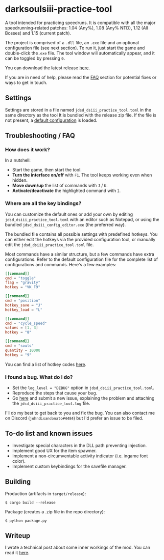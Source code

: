 # darksoulsiii-practice-tool

A tool intended for practicing speedruns. It is compatible with all the major
speedrunning-related patches: 1.04 (Any%), 1.08 (Any% NTD), 1.12 (All Bosses)
and 1.15 (current patch).

The project is comprised of a `.dll` file, an `.exe` file and an optional
configuration file (see next section). To run it, just start the game and
double-click the`.exe` file. The tool window will automatically appear,
and it can be toggled by pressing `0`.

You can download the latest release [here](https://github.com/veeenu/darksoulsiii-practice-tool/releases).

If you are in need of help, please read the [FAQ](#troubleshooting--faq) section
for potential fixes or ways to get in touch.

## Settings

Settings are stored in a file named `jdsd_dsiii_practice_tool.toml` in the same
directory as the tool It is bundled with the release zip file. If the file is
not present, a [default configuration](jdsd_dsiii_practice_tool.toml) is loaded.


## Troubleshooting / FAQ

### How does it work?

In a nutshell:

- Start the game, then start the tool.
- **Turn the interface on/off** with `F1`. The tool keeps working even when hidden.
- **Move down/up** the list of commands with `J` / `K`.
- **Activate/deactivate** the highlighted command with `I`.

### Where are all the key bindings?

You can customize the default ones or add your own by editing
`jdsd_dsiii_practice_tool.toml` with an editor such as Notepad, or using the
bundled `jdsd_dsiii_config_editor.exe` (the preferred way).

The bundled file contains all possible settings with predefined hotkeys. You can
either edit the hotkeys via the provided configuration tool, or manually edit
the `jdsd_dsiii_practice_tool.toml` file.

Most commands have a similar structure, but a few commands have extra configurations.
Refer to the default configuration file for the complete list of configurations
and commands. Here's a few examples:

```toml
[[command]]
cmd = "toggle"
flag = "gravity"
hotkey = "VK_F9"

[[command]]
cmd = "position"
hotkey_save = "J"
hotkey_load = "L"

[[command]]
cmd = "cycle_speed"
values = [1, 3]
hotkey = "8"

[[command]]
cmd = "souls"
quantity = 10000
hotkey = "9"
```

You can find a list of hotkey codes [here](https://docs.microsoft.com/en-us/windows/win32/inputdev/virtual-key-codes).

### I found a bug. What do I do?

- Set the `log_level = "DEBUG"` option in `jdsd_dsiii_practice_tool.toml`.
- Reproduce the steps that cause your bug.
- Go
  [here](https://github.com/veeenu/darksoulsiii-practice-tool/issues/new)
  and submit a new issue, explaining the problem and attaching the
  `jdsd_dsiii_practice_tool.log` file.

I'll do my best to get back to you and fix the bug. You can also contact
me on Discord (`johndisandonato#4484`) but I'd prefer an issue to be filed.

## To-do list and known issues

- Investigate special characters in the DLL path preventing injection.
- Implement good UX for the item spawner.
- Implement a non-circumventable activity indicator (i.e. ingame font color).
- Implement custom keybindings for the savefile manager.

## Building

Production (artifacts in `target/release`):

```
$ cargo build --release
```

Package (creates a .zip file in the repo directory):

```
$ python package.py
```

## Writeup

I wrote a technical post about some inner workings of the mod.
You can read it [here](https://veeenu.github.io/blog/sekiro-practice-tool-architecture/).
